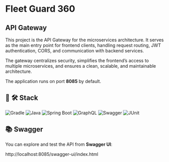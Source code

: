 # Fleet Guard 360

## API Gateway

This project is the API Gateway for the microservices architecture. 
It serves as the main entry point for frontend clients, handling request routing,
JWT authentication, CORS, and communication with backend services.

The gateway centralizes security, simplifies the frontend’s access to multiple microservices,
and ensures a clean, scalable, and maintainable architecture.

The application runs on port **8085** by default.

## 🚀 🛠️ Stack

![Gradle](https://img.shields.io/badge/Gradle-02303A?logo=gradle&logoColor=white)
![Java](https://img.shields.io/badge/Java-%23ED8B00.svg?logo=openjdk&logoColor=white)
![Spring Boot](https://img.shields.io/badge/Spring%20Boot-6DB33F?logo=springboot&logoColor=white)
![GraphQL](https://img.shields.io/badge/GraphQL-E10098?logo=graphql&logoColor=white)
![Swagger](https://img.shields.io/badge/Swagger-85EA2D?logo=swagger&logoColor=black)
![JUnit](https://img.shields.io/badge/JUnit-25A162?logo=junit5&logoColor=white)



## 📚 Swagger

You can explore and test the API from **Swagger UI**:

http://localhost:8085/swagger-ui/index.html